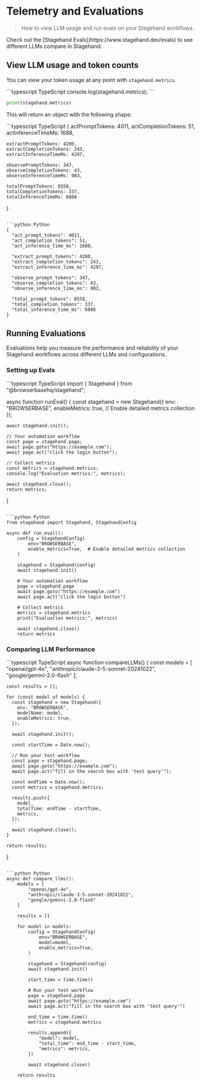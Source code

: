 # Telemetry and Evaluations

> How to view LLM usage and run evals on your Stagehand workflows.

<Card title="Check out the Stagehand Evals" icon="scale-balanced" href="https://www.stagehand.dev/evals">
  Check out the [Stagehand Evals](https://www.stagehand.dev/evals) to see different LLMs compare in Stagehand.
</Card>

## View LLM usage and token counts

You can view your token usage at any point with `stagehand.metrics`.

<CodeGroup>
  ```typescript TypeScript
  console.log(stagehand.metrics);
  ```

  ```python Python
  print(stagehand.metrics)
  ```
</CodeGroup>

This will return an object with the following shape:

<CodeGroup>
  ```typescript TypeScript
  {
    actPromptTokens: 4011,
    actCompletionTokens: 51,
    actInferenceTimeMs: 1688,

    extractPromptTokens: 4200,
    extractCompletionTokens: 243,
    extractInferenceTimeMs: 4297,

    observePromptTokens: 347,
    observeCompletionTokens: 43,
    observeInferenceTimeMs: 903,

    totalPromptTokens: 8558,
    totalCompletionTokens: 337,
    totalInferenceTimeMs: 6888
  }
  ```

  ```python Python
  {
    "act_prompt_tokens": 4011,
    "act_completion_tokens": 51,
    "act_inference_time_ms": 1688,

    "extract_prompt_tokens": 4200,
    "extract_completion_tokens": 243,
    "extract_inference_time_ms": 4297,

    "observe_prompt_tokens": 347,
    "observe_completion_tokens": 43,
    "observe_inference_time_ms": 903,

    "total_prompt_tokens": 8558,
    "total_completion_tokens": 337,
    "total_inference_time_ms": 6888
  }
  ```
</CodeGroup>

## Running Evaluations

Evaluations help you measure the performance and reliability of your Stagehand workflows across different LLMs and configurations.

### Setting up Evals

<CodeGroup>
  ```typescript TypeScript
  import { Stagehand } from "@browserbasehq/stagehand";

  async function runEval() {
    const stagehand = new Stagehand({
      env: "BROWSERBASE",
      enableMetrics: true, // Enable detailed metrics collection
    });

    await stagehand.init();

    // Your automation workflow
    const page = stagehand.page;
    await page.goto("https://example.com");
    await page.act("click the login button");
    
    // Collect metrics
    const metrics = stagehand.metrics;
    console.log("Evaluation metrics:", metrics);

    await stagehand.close();
    return metrics;
  }
  ```

  ```python Python
  from stagehand import Stagehand, StagehandConfig

  async def run_eval():
      config = StagehandConfig(
          env="BROWSERBASE",
          enable_metrics=True,  # Enable detailed metrics collection
      )
      
      stagehand = Stagehand(config)
      await stagehand.init()

      # Your automation workflow
      page = stagehand.page
      await page.goto("https://example.com")
      await page.act("click the login button")
      
      # Collect metrics
      metrics = stagehand.metrics
      print("Evaluation metrics:", metrics)

      await stagehand.close()
      return metrics
  ```
</CodeGroup>

### Comparing LLM Performance

<CodeGroup>
  ```typescript TypeScript
  async function compareLLMs() {
    const models = [
      "openai/gpt-4o",
      "anthropic/claude-3-5-sonnet-20241022",
      "google/gemini-2.0-flash"
    ];

    const results = [];

    for (const model of models) {
      const stagehand = new Stagehand({
        env: "BROWSERBASE",
        modelName: model,
        enableMetrics: true,
      });

      await stagehand.init();
      
      const startTime = Date.now();
      
      // Run your test workflow
      const page = stagehand.page;
      await page.goto("https://example.com");
      await page.act("fill in the search box with 'test query'");
      
      const endTime = Date.now();
      const metrics = stagehand.metrics;

      results.push({
        model,
        totalTime: endTime - startTime,
        metrics,
      });

      await stagehand.close();
    }

    return results;
  }
  ```

  ```python Python
  async def compare_llms():
      models = [
          "openai/gpt-4o",
          "anthropic/claude-3-5-sonnet-20241022",
          "google/gemini-2.0-flash"
      ]

      results = []

      for model in models:
          config = StagehandConfig(
              env="BROWSERBASE",
              model=model,
              enable_metrics=True,
          )
          
          stagehand = Stagehand(config)
          await stagehand.init()
          
          start_time = time.time()
          
          # Run your test workflow
          page = stagehand.page
          await page.goto("https://example.com")
          await page.act("fill in the search box with 'test query'")
          
          end_time = time.time()
          metrics = stagehand.metrics

          results.append({
              "model": model,
              "total_time": end_time - start_time,
              "metrics": metrics,
          })

          await stagehand.close()

      return results
  ```
</CodeGroup>